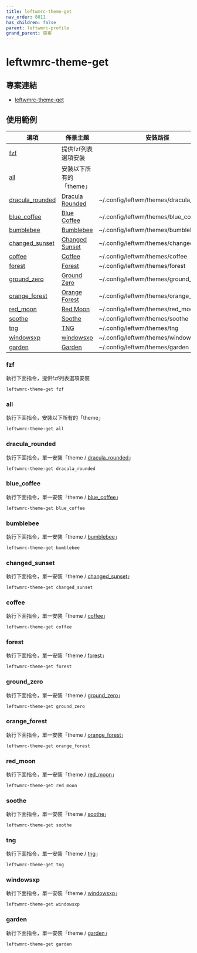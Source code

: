 ```yaml
---
title: leftwmrc-theme-get
nav_order: 8011
has_children: false
parent: leftwmrc-profile
grand_parent: 專案
---
```


# leftwmrc-theme-get


## 專案連結

* [leftwmrc-theme-get](https://github.com/samwhelp/note-about-leftwm/tree/gh-pages/_demo/project/leftwmrc-profile/leftwmrc-theme-get)


## 使用範例

| 選項 | 佈景主題 | 安裝路徑 |
| --- | --- | --- |
| [fzf](#fzf) | 提供fzf列表選項安裝 | |
| [all](#all) | 安裝以下所有的「theme」| |
| [dracula_rounded](#dracula_rounded) | [Dracula Rounded](https://github.com/AethanFoot/leftwm-theme-dracula-rounded/) | ~/.config/leftwm/themes/dracula_rounded |
| [blue_coffee](#blue_coffee) | [Blue Coffee](https://github.com/Qwart376/Blue-Coffee/) | ~/.config/leftwm/themes/blue_coffee |
| [bumblebee](#bumblebee) | [Bumblebee](https://github.com/mfdorst/leftwm-bumblebee) | ~/.config/leftwm/themes/bumblebee |
| [changed_sunset](#changed_sunset) | [Changed Sunset](https://github.com/Syudagye/changed-sunset/) | ~/.config/leftwm/themes/changed_sunset |
| [coffee](#coffee) | [Coffee](https://github.com/lex148/leftwm-coffee/) | ~/.config/leftwm/themes/coffee |
| [forest](#forest) | [Forest](https://github.com/lex148/forest/) | ~/.config/leftwm/themes/forest |
| [ground_zero](#ground_zero) | [Ground Zero](https://github.com/Qwart376/Ground-Zero/) | ~/.config/leftwm/themes/ground_zero |
| [orange_forest](#orange_forest) | [Orange Forest](https://github.com/PVautour/leftwm-theme-orange-forest/) | ~/.config/leftwm/themes/orange_forest |
| [red_moon](#red_moon) | [Red Moon](https://github.com/Qwart376/Red-Moon/) | ~/.config/leftwm/themes/red_moon |
| [soothe](#soothe) | [Soothe](https://github.com/b4skyx/leftwm-soothe/) | ~/.config/leftwm/themes/soothe |
| [tng](#tng) | [TNG](https://github.com/lex148/leftwm-tng/) | ~/.config/leftwm/themes/tng |
| [windowsxp](#windowsxp) | [windowsxp](https://github.com/lex148/leftwm-windowsxp/) | ~/.config/leftwm/themes/windowsxp |
| [garden](#garden) | [Garden](https://github.com/taylor85345/leftwm-theme-garden) | ~/.config/leftwm/themes/garden |


### fzf

執行下面指令，提供fzf列表選項安裝

``` sh
leftwmrc-theme-get fzf
```

### all

執行下面指令，安裝以下所有的「theme」

``` sh
leftwmrc-theme-get all
```

### dracula_rounded

執行下面指令，單一安裝「theme / [dracula_rounded](https://github.com/AethanFoot/leftwm-theme-dracula-rounded/)」

``` sh
leftwmrc-theme-get dracula_rounded
```

### blue_coffee

執行下面指令，單一安裝「theme / [blue_coffee](https://github.com/Qwart376/Blue-Coffee/)」

``` sh
leftwmrc-theme-get blue_coffee
```

### bumblebee

執行下面指令，單一安裝「theme / [bumblebee](https://github.com/mfdorst/leftwm-bumblebee)」

``` sh
leftwmrc-theme-get bumblebee
```

### changed_sunset

執行下面指令，單一安裝「theme / [changed_sunset](https://github.com/Syudagye/changed-sunset/)」

``` sh
leftwmrc-theme-get changed_sunset
```

### coffee

執行下面指令，單一安裝「theme / [coffee](https://github.com/lex148/leftwm-coffee/)」

``` sh
leftwmrc-theme-get coffee
```

### forest

執行下面指令，單一安裝「theme / [forest](https://github.com/lex148/forest/)」

``` sh
leftwmrc-theme-get forest
```

### ground_zero

執行下面指令，單一安裝「theme / [ground_zero](https://github.com/Qwart376/Ground-Zero/)」

``` sh
leftwmrc-theme-get ground_zero
```

### orange_forest

執行下面指令，單一安裝「theme / [orange_forest](https://github.com/PVautour/leftwm-theme-orange-forest/)」

``` sh
leftwmrc-theme-get orange_forest
```

### red_moon

執行下面指令，單一安裝「theme / [red_moon](https://github.com/Qwart376/Red-Moon/)」

``` sh
leftwmrc-theme-get red_moon
```

### soothe

執行下面指令，單一安裝「theme / [soothe](https://github.com/b4skyx/leftwm-soothe/)」

``` sh
leftwmrc-theme-get soothe
```

### tng

執行下面指令，單一安裝「theme / [tng](https://github.com/lex148/leftwm-tng/)」

``` sh
leftwmrc-theme-get tng
```

### windowsxp

執行下面指令，單一安裝「theme / [windowsxp](https://github.com/lex148/leftwm-windowsxp/)」

``` sh
leftwmrc-theme-get windowsxp
```

### garden

執行下面指令，單一安裝「theme / [garden](https://github.com/taylor85345/leftwm-theme-garden)」

``` sh
leftwmrc-theme-get garden
```
